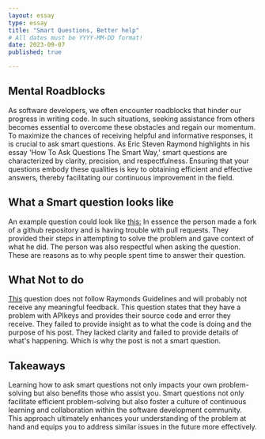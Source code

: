 ```yaml
---
layout: essay
type: essay
title: "Smart Questions, Better help"
# All dates must be YYYY-MM-DD format!
date: 2023-09-07
published: true

---
```


## Mental Roadblocks

As software developers, we often encounter roadblocks that hinder our progress in writing code. In such situations, seeking assistance from others becomes essential to overcome these obstacles and regain our momentum. To maximize the chances of receiving helpful and informative responses, it is crucial to ask smart questions. As Eric Steven Raymond highlights in his essay 'How To Ask Questions The Smart Way,' smart questions are characterized by clarity, precision, and respectfulness. Ensuring that your questions embody these qualities is key to obtaining efficient and effective answers, thereby facilitating our continuous improvement in the field. 

## What a Smart question looks like

An example question could look like [this:](https://stackoverflow.com/questions/45626986/updating-pull-request-after-review-changes-commit-doesnt-show-up-in-the-pull-re/76590821#76590821) In essence the person made a fork of a github repository and is having trouble with pull requests. They provided their steps in attempting to solve the problem and gave context of what he did. The person was also respectful when asking the question. These are reasons as to why people spent time to answer their question.


## What Not to do

[This](https://stackoverflow.com/questions/77063461/not-able-to-get-data-from-newsapi-while-using-apikey) question does not follow Raymonds Guidelines and will probably not receive any meaningful feedback. 
This question states that they have a problem with APIkeys and provides their source code and error they receive. They failed to provide insight as to what the code is doing and the purpose of his post. They lacked clarity and failed to provide details of what's happening. Which is why the post is not a smart question.

## Takeaways


Learning how to ask smart questions not only impacts your own problem-solving but also benefits those who assist you. Smart questions not only facilitate efficient problem-solving but also foster a culture of continuous learning and collaboration within the software development community. This approach ultimately enhances your understanding of the problem at hand and equips you to address similar issues in the future more effectively.
